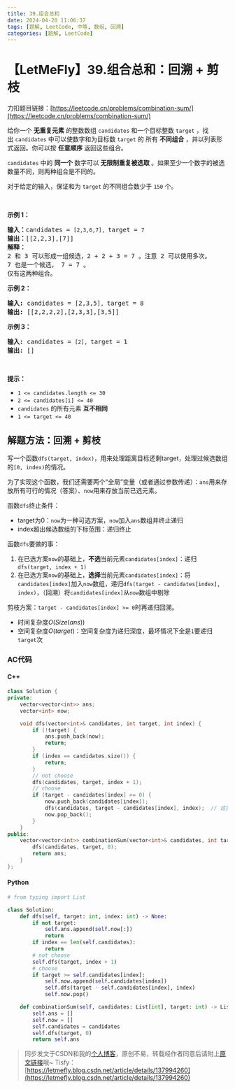 ```yaml
---
title: 39.组合总和
date: 2024-04-20 11:06:37
tags: [题解, LeetCode, 中等, 数组, 回溯]
categories: [题解, LeetCode]
---
```


# 【LetMeFly】39.组合总和：回溯 + 剪枝

力扣题目链接：[https://leetcode.cn/problems/combination-sum/](https://leetcode.cn/problems/combination-sum/)

<p>给你一个 <strong>无重复元素</strong> 的整数数组&nbsp;<code>candidates</code> 和一个目标整数&nbsp;<code>target</code>&nbsp;，找出&nbsp;<code>candidates</code>&nbsp;中可以使数字和为目标数&nbsp;<code>target</code> 的 所有<em>&nbsp;</em><strong>不同组合</strong> ，并以列表形式返回。你可以按 <strong>任意顺序</strong> 返回这些组合。</p>

<p><code>candidates</code> 中的 <strong>同一个</strong> 数字可以 <strong>无限制重复被选取</strong> 。如果至少一个数字的被选数量不同，则两种组合是不同的。&nbsp;</p>

<p>对于给定的输入，保证和为&nbsp;<code>target</code> 的不同组合数少于 <code>150</code> 个。</p>

<p>&nbsp;</p>

<p><strong>示例&nbsp;1：</strong></p>

<pre>
<strong>输入：</strong>candidates = <code>[2,3,6,7], </code>target = <code>7</code>
<strong>输出：</strong>[[2,2,3],[7]]
<strong>解释：</strong>
2 和 3 可以形成一组候选，2 + 2 + 3 = 7 。注意 2 可以使用多次。
7 也是一个候选， 7 = 7 。
仅有这两种组合。</pre>

<p><strong>示例&nbsp;2：</strong></p>

<pre>
<strong>输入: </strong>candidates = [2,3,5]<code>, </code>target = 8
<strong>输出: </strong>[[2,2,2,2],[2,3,3],[3,5]]</pre>

<p><strong>示例 3：</strong></p>

<pre>
<strong>输入: </strong>candidates = <code>[2], </code>target = 1
<strong>输出: </strong>[]
</pre>

<p>&nbsp;</p>

<p><strong>提示：</strong></p>

<ul>
	<li><code>1 &lt;= candidates.length &lt;= 30</code></li>
	<li><code>2 &lt;= candidates[i] &lt;= 40</code></li>
	<li><code>candidates</code> 的所有元素 <strong>互不相同</strong></li>
	<li><code>1 &lt;= target &lt;= 40</code></li>
</ul>


    
## 解题方法：回溯 + 剪枝

写一个函数```dfs(target, index)```，用来处理距离目标还剩target，处理过候选数组的```[0, index)```的情况。

为了实现这个函数，我们还需要两个“全局”变量（或者通过参数传递）：```ans```用来存放所有可行的情况（答案）、```now```用来存放当前已选元素。

函数```dfs```终止条件：

+ target为0：```now```为一种可选方案，```now```加入```ans```数组并终止递归
+ index超出候选数组的下标范围：递归终止

函数```dfs```要做的事：

1. 在已选方案```now```的基础上，**不选**当前元素```candidates[index]```：递归```dfs(target, index + 1)```
2. 在已选方案```now```的基础上，**选择**当前元素```candidates[index]```：将```candidates[index]```加入```now```数组，递归```dfs(target - candidates[index], index)```，（回溯）将```candidates[index]```从```now```数组中剔除

剪枝方案：```target - candidates[index] >= 0```时再递归回溯。

+ 时间复杂度$O(Size(ans))$
+ 空间复杂度$O(target)$：空间复杂度为递归深度，最坏情况下全是```1```要递归```target```次

### AC代码

#### C++

```cpp
class Solution {
private:
    vector<vector<int>> ans;
    vector<int> now;

    void dfs(vector<int>& candidates, int target, int index) {
        if (!target) {
            ans.push_back(now);
            return;
        }
        if (index == candidates.size()) {
            return;
        }
        // not choose
        dfs(candidates, target, index + 1);
        // choose
        if (target - candidates[index] >= 0) {
            now.push_back(candidates[index]);
            dfs(candidates, target - candidates[index], index);  // 这里不能是index + 1，因为可以重复选择
            now.pop_back();
        }
    }
public:
    vector<vector<int>> combinationSum(vector<int>& candidates, int target) {
        dfs(candidates, target, 0);
        return ans;
    }
};
```

#### Python

```python
# from typing import List

class Solution:
    def dfs(self, target: int, index: int) -> None:
        if not target:
            self.ans.append(self.now[:])
            return
        if index == len(self.candidates):
            return
        # not choose
        self.dfs(target, index + 1)
        # choose
        if target >= self.candidates[index]:
            self.now.append(self.candidates[index])
            self.dfs(target - self.candidates[index], index)
            self.now.pop()        

    def combinationSum(self, candidates: List[int], target: int) -> List[List[int]]:
        self.ans = []
        self.now = []
        self.candidates = candidates
        self.dfs(target, 0)
        return self.ans
```

> 同步发文于CSDN和我的[个人博客](https://blog.letmefly.xyz/)，原创不易，转载经作者同意后请附上[原文链接](https://blog.letmefly.xyz/2024/04/20/LeetCode%200039.%E7%BB%84%E5%90%88%E6%80%BB%E5%92%8C/)哦~
> Tisfy：[https://letmefly.blog.csdn.net/article/details/137994260](https://letmefly.blog.csdn.net/article/details/137994260)
